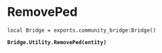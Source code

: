 # RemovePed



<pre class="language-lua"><code class="lang-lua">local Bridge = exports.community_bridge:Bridge()

<strong>Bridge.Utility.RemovePed(entity)
</strong>
</code></pre>

